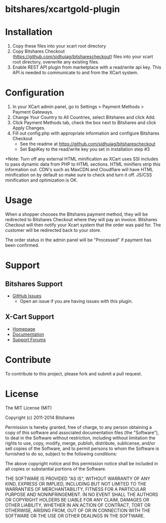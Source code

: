 bitshares/xcartgold-plugin
=======================

# Installation

1. Copy these files into your xcart root directory
2. Copy Bitshares Checkout (https://github.com/sidhujag/bitsharescheckout) files into your xcart root directory, overwrite any existing files.
3. Enable REST API plugin from marketplace with a read/write api key. This API is needed to communicate to and from the XCart system.

# Configuration

1. In your XCart admin panel, go to Settings > Payment Methods > Payment Gateways.
2. Change Your Country to All Countries, select Bitshares and click Add.
3. Click Payment Methods tab, check the box next to Bitshares and click Apply Changes.
4. Fill out config.php with appropriate information and configure Bitshares Checkout
    - See the readme at https://github.com/sidhujag/bitsharescheckout
    - Set $apiKey to the read/write key you set in installation step #3
    
*Note: Turn off any external HTML minification as XCart uses SSI includes to pass dynamic data from PHP to HTML sections. HTML minifiers strip this information out. CDN's such as MaxCDN and Cloudflare will have HTML minification on by default so make sure to check and turn it off. JS/CSS minification and optimization is OK.  

# Usage

When a shopper chooses the Bitshares payment method, they will be redirected to Bitshares Checkout where they will pay an invoice.  Bitshares Checkout will then notify your Xcart system that the order was paid for.  The customer will be redirected back to your store.  

The order status in the admin panel will be "Processed" if payment has been confirmed. 


# Support

## Bitshares Support

* [GitHub Issues](https://github.com/sidhujag/bitshares-xcart/issues)
  * Open an issue if you are having issues with this plugin.


## X-Cart Support

* [Homepage](http://www.x-cart.com/ecommerce-software.html)
* [Documentation](http://kb.x-cart.com/display/XDD/Definitive+guide)
* [Support Forums](http://forum.x-cart.com)

# Contribute

To contribute to this project, please fork and submit a pull request.

# License

The MIT License (MIT)

Copyright (c) 2011-2014 Bitshares

Permission is hereby granted, free of charge, to any person obtaining a copy
of this software and associated documentation files (the "Software"), to deal
in the Software without restriction, including without limitation the rights
to use, copy, modify, merge, publish, distribute, sublicense, and/or sell
copies of the Software, and to permit persons to whom the Software is
furnished to do so, subject to the following conditions:

The above copyright notice and this permission notice shall be included in
all copies or substantial portions of the Software.

THE SOFTWARE IS PROVIDED "AS IS", WITHOUT WARRANTY OF ANY KIND, EXPRESS OR
IMPLIED, INCLUDING BUT NOT LIMITED TO THE WARRANTIES OF MERCHANTABILITY,
FITNESS FOR A PARTICULAR PURPOSE AND NONINFRINGEMENT. IN NO EVENT SHALL THE
AUTHORS OR COPYRIGHT HOLDERS BE LIABLE FOR ANY CLAIM, DAMAGES OR OTHER
LIABILITY, WHETHER IN AN ACTION OF CONTRACT, TORT OR OTHERWISE, ARISING FROM,
OUT OF OR IN CONNECTION WITH THE SOFTWARE OR THE USE OR OTHER DEALINGS IN
THE SOFTWARE.
